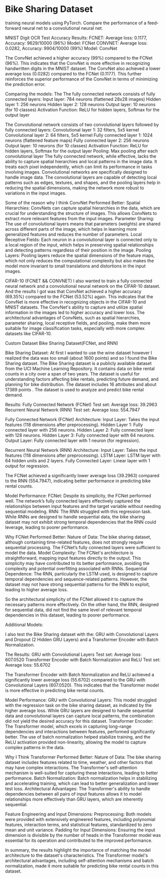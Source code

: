 # Bike Sharing Dataset
training neural models using PyTorch. Compare the performance of a feed-forward neural net to a convolutional neural net. 


MNIST Digit OCR
Test Accuracy Results: 
FCNET: Average loss: 0.1177, Accuracy: 9629/10000 (96%) Model: FCNet
CONVNET: Average loss: 0.0282, Accuracy: 9904/10000 (99%) Model: ConvNet

The ConvNet achieved a higher accuracy (99%) compared to the FCNet (96%). This indicates that the ConvNet is more effective in recognizing handwritten digits in the MNIST dataset.
The ConvNet also achieved a lower average loss (0.0282) compared to the FCNet (0.1177). This further reinforces the superior performance of the ConvNet in terms of minimizing the prediction error.

Comparing the models: 
The The fully connected network consists of fully connected layers: 
Input layer: 784 neurons (flattened 28x28 images) 
Hidden layer 1: 256 neurons
Hidden layer 2: 128 neurons 
Output layer: 10 neurons (for 10 classes) 
Activation Function: ReLU for hidden layers, Softmax for the output layer

The Convolutional network consists of two convolutional layers followed by fully connected layers: 
Convolutional layer 1: 32 filters, 5x5 kernel 
Convolutional layer 2: 64 filters, 5x5 kernel 
Fully connected layer 1: 1024 neurons (flattened feature maps) 
Fully connected layer 2: 256 neurons 
Output layer: 10 neurons (for 10 classes) 
Activation Function: ReLU for hidden layers, Softmax for the output layer 
Pooling: Max pooling after each convolutional layer
The fully connected network, while effective, lacks the ability to capture spatial hierarchies and local patterns in the image data. It treats each pixel independently, which can limit its performance in tasks involving images.
Convolutional networks are specifically designed to handle image data. The convolutional layers are capable of detecting local patterns such as edges, textures, and shapes, and the pooling layers help in reducing the spatial dimensions, making the network more robust to variations in the input images.

Some of the reason why I think ConvNet Performed Better: 
Spatial Hierarchies: ConvNets can capture spatial hierarchies in the data, which are crucial for understanding the structure of images. This allows ConvNets to extract more relevant features from the input images. 
Parameter Sharing: The use of convolutional layers means that parameters (weights) are shared across different parts of the image, which helps in learning more generalized features and reduces the number of parameters. 
Local Receptive Fields: Each neuron in a convolutional layer is connected only to a local region of the input, which helps in preserving spatial relationships and detecting patterns regardless of their position in the image. 
Pooling Layers: Pooling layers reduce the spatial dimensions of the feature maps, which not only reduces the computational complexity but also makes the model more invariant to small translations and distortions in the input images.


CIFAR-10 (FCNET && CONVNET)
I also wanted to train a fully connected neural network and a convolutional neural network on the CIFAR-10 dataset. 
And the results I got was that ConvNet achieved a higher accuracy (69.35%) compared to the FCNet (53.52%) again. This indicates that the ConvNet is more effective in recognizing objects in the CIFAR-10 and MNIST datasets. The ConvNet's ability to capture and utilize spatial information in the images led to higher accuracy and lower loss. The architectural advantages of ConvNets, such as spatial hierarchies, parameter sharing, local receptive fields, and pooling, make them more suitable for image classification tasks, especially with more complex datasets like CIFAR-10.

Custom Dataset
Bike Sharing Dataset(FCNet, and RNN)

Bike Sharing Dataset: At first I wanted to use the wine dataset however I realized the data was too small (about 1600 points) and so I found the Bike Sharing dataset. The Bike Sharing dataset is a publicly available dataset from the UCI Machine Learning Repository. It contains data on bike rental counts in a city over a span of two years. The dataset is useful for understanding factors affecting bike rentals, predicting future demand, and planning for bike distribution. The dataset includes 16 attributes and about 17389 points . The dataset is used to analyze and predict bike rental demand.

Results: 
Fully Connected Network (FCNet) Test set: Average loss: 39.2963
Recurrent Neural Network (RNN) Test set: Average loss: 554.7947

Fully Connected Network (FCNet) Architecture: 
Input Layer: Takes the input features (118 dimensions after preprocessing). 
Hidden Layer 1: Fully connected layer with 256 neurons. 
Hidden Layer 2: Fully connected layer with 128 neurons. 
Hidden Layer 3: Fully connected layer with 64 neurons. 
Output Layer: Fully connected layer with 1 neuron (for regression).

Recurrent Neural Network (RNN) Architecture: 
Input Layer: Takes the input features (118 dimensions after preprocessing). 
LSTM Layer: LSTM layer with 64 hidden units and 2 layers.
Fully Connected Layer: Linear layer with 1 output for regression.

The FCNet achieved a significantly lower average loss (39.2963) compared to the RNN (554.7947), indicating better performance in predicting bike rental counts.

Model Performance: 
FCNet: Despite its simplicity, the FCNet performed well. The network’s fully connected layers effectively captured the relationships between input features and the target variable without needing sequential modeling. 
RNN: The RNN struggled with this regression task. While RNNs are designed to handle sequential data, the bike sharing dataset may not exhibit strong temporal dependencies that the RNN could leverage, leading to poorer performance.

Why FCNet Performed Better: 
Nature of Data: The bike sharing dataset, although containing time-related features, does not strongly require sequential processing. The FCNet’s fully connected layers were sufficient to model the data. 
Model Complexity: The FCNet's architecture is straightforward, mapping input features directly to the output. This simplicity may have contributed to its better performance, avoiding the complexity and potential overfitting associated with RNNs. 
Sequential Dependence: The RNN, particularly the LSTM used, is designed to capture temporal dependencies and sequence-related patterns. However, the dataset may not have strong sequential patterns for the RNN to exploit, leading to higher average loss.

So the architectural simplicity of the FCNet allowed it to capture the necessary patterns more effectively. On the other hand, the RNN, designed for sequential data, did not find the same level of relevant temporal dependencies in this dataset, leading to poorer performance.



Additional Models:

I also test the Bike Sharing dataset with the:
GRU with Convolutional Layers and Dropout (2 Hidden GRU Layers) and a Transformer Encoder with Batch Normalization.

The Results:
GRU with Convolutional Layers Test set: Average loss: 607.0520
Transformer Encoder with Batch Normalization and ReLU Test set: Average loss: 55.6702

The Transformer Encoder with Batch Normalization and ReLU achieved a significantly lower average loss (55.6702) compared to the GRU with Convolutional Layers (607.0520). This indicates that the Transformer model is more effective in predicting bike rental counts.

Model Performance: 
GRU with Convolutional Layers: This model struggled with the regression task on the bike sharing dataset, as indicated by the higher average loss. While GRU layers are designed to handle sequential data and convolutional layers can capture local patterns, the combination did not yield the desired accuracy for this dataset. 
Transformer Encoder: The Transformer model, which excels in capturing long-range dependencies and interactions between features, performed significantly better. The use of batch normalization helped stabilize training, and the ReLU activation provided non-linearity, allowing the model to capture complex patterns in the data.

Why I Think Transformer Performed Better: 
Nature of Data: The bike sharing dataset includes features related to time, weather, and other factors that may have complex interactions. The Transformer's self-attention mechanism is well-suited for capturing these interactions, leading to better performance. 
Batch Normalization: Batch normalization helps in stabilizing and accelerating training, which can lead to better generalization and lower test loss. 
Architectural Advantages: The Transformer's ability to handle dependencies between all pairs of input features allows it to model relationships more effectively than GRU layers, which are inherently sequential.

Feature Engineering and Input Dimensions: 
Preprocessing: Both models were provided with extensively engineered features, including polynomial features, interaction terms, and statistical features, standardized to zero mean and unit variance. 
Padding for Input Dimensions: Ensuring the input dimension is divisible by the number of heads in the Transformer model was essential for its operation and contributed to the improved performance.

In summary, the results highlight the importance of matching the model architecture to the dataset's characteristics. The Transformer model's architectural advantages, including self-attention mechanisms and batch normalization, made it more suitable for predicting bike rental counts in this dataset.

